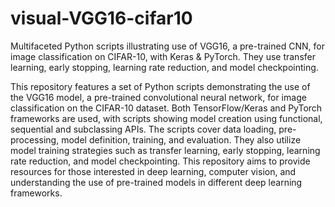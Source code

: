 # visual-VGG16-cifar10
Multifaceted Python scripts illustrating use of VGG16, a pre-trained CNN, for image classification on CIFAR-10, with Keras & PyTorch. They use transfer learning, early stopping, learning rate reduction, and model checkpointing.

This repository features a set of Python scripts demonstrating the use of the VGG16 model, a pre-trained convolutional neural network, for image classification on the CIFAR-10 dataset. Both TensorFlow/Keras and PyTorch frameworks are used, with scripts showing model creation using functional, sequential and subclassing APIs. The scripts cover data loading, pre-processing, model definition, training, and evaluation. They also utilize model training strategies such as transfer learning, early stopping, learning rate reduction, and model checkpointing. This repository aims to provide resources for those interested in deep learning, computer vision, and understanding the use of pre-trained models in different deep learning frameworks.
